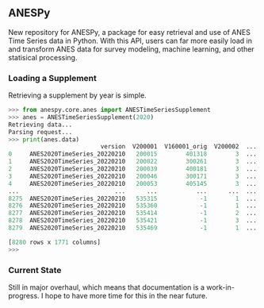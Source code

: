 ## ANESPy

New repository for ANESPy, a package for easy retrieval and use of ANES Time Series data in Python. With this API, users can far more easily 
load in and transform ANES data for survey modeling, machine learning, and other statisical processing.

### Loading a Supplement

Retrieving a supplement by year is simple. 

```Python
>>> from anespy.core.anes import ANESTimeSeriesSupplement
>>> anes = ANESTimeSeriesSupplement(2020)
Retrieving data...
Parsing request...
>>> print(anes.data)
                          version  V200001  V160001_orig  V200002  ...           V203524  V203525           V203526  V203527
0     ANES2020TimeSeries_20220210   200015        401318        3  ...  -1. Inapplicable       -1  -1. Inapplicable       -1
1     ANES2020TimeSeries_20220210   200022        300261        3  ...  -1. Inapplicable       -1  -1. Inapplicable       -1
2     ANES2020TimeSeries_20220210   200039        400181        3  ...  -1. Inapplicable       -1  -1. Inapplicable       -1
3     ANES2020TimeSeries_20220210   200046        300171        3  ...  -1. Inapplicable       -1  -1. Inapplicable       -1
4     ANES2020TimeSeries_20220210   200053        405145        3  ...  -1. Inapplicable       -1  -1. Inapplicable       -1
...                           ...      ...           ...      ...  ...               ...      ...               ...      ...
8275  ANES2020TimeSeries_20220210   535315            -1        1  ...  -1. Inapplicable       -1  -1. Inapplicable       -1
8276  ANES2020TimeSeries_20220210   535360            -1        1  ...  -1. Inapplicable       -1  -1. Inapplicable       -1
8277  ANES2020TimeSeries_20220210   535414            -1        2  ...  -1. Inapplicable       -1  -1. Inapplicable       -1
8278  ANES2020TimeSeries_20220210   535421            -1        3  ...  -1. Inapplicable       -1  -1. Inapplicable       -1
8279  ANES2020TimeSeries_20220210   535469            -1        1  ...  -1. Inapplicable       -1  -1. Inapplicable       -1

[8280 rows x 1771 columns]
>>> 
```

### Current State

Still in major overhaul, which means that documentation is a work-in-progress. I hope to have more time for this in the near future.
